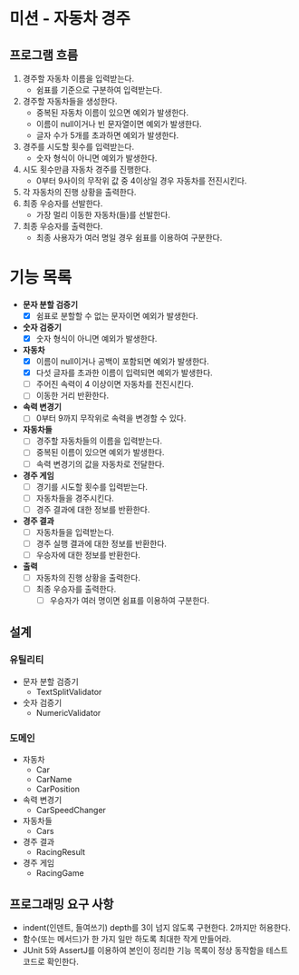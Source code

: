 # 미션 - 자동차 경주

## 프로그램 흐름

1. 경주할 자동차 이름을 입력받는다.
    - 쉼표를 기준으로 구분하여 입력받는다.
2. 경주할 자동차들을 생성한다.
    - 중복된 자동차 이름이 있으면 예외가 발생한다.
    - 이름이 null이거나 빈 문자열이면 예외가 발생한다.
    - 글자 수가 5개를 초과하면 예외가 발생한다.
3. 경주를 시도할 횟수를 입력받는다.
    - 숫자 형식이 아니면 예외가 발생한다.
4. 시도 횟수만큼 자동차 경주를 진행한다.
    - 0부터 9사이의 무작위 값 중 4이상일 경우 자동차를 전진시킨다.
5. 각 자동차의 진행 상황을 출력한다.
6. 최종 우승자를 선발한다.
    - 가장 멀리 이동한 자동차(들)를 선발한다.
7. 최종 우승자를 출력한다.
    - 최종 사용자가 여러 명일 경우 쉼표를 이용하여 구분한다.

# 기능 목록

- **문자 분할 검증기**
    - [X] 쉼표로 분할할 수 없는 문자이면 예외가 발생한다.

- **숫자 검증기**
    - [X] 숫자 형식이 아니면 예외가 발생한다.

- **자동차**
    - [X] 이름이 null이거나 공백이 포함되면 예외가 발생한다.
    - [X] 다섯 글자를 초과한 이름이 입력되면 예외가 발생한다.
    - [ ] 주어진 속력이 4 이상이면 자동차를 전진시킨다.
    - [ ] 이동한 거리 반환한다.

- **속력 변경기**
    - [ ] 0부터 9까지 무작위로 속력을 변경할 수 있다.

- **자동차들**
    - [ ] 경주할 자동차들의 이름을 입력받는다.
    - [ ] 중복된 이름이 있으면 예외가 발생한다.
    - [ ] 속력 변경기의 값을 자동차로 전달한다.

- **경주 게임**
    - [ ] 경기를 시도할 횟수를 입력받는다.
    - [ ] 자동차들을 경주시킨다.
    - [ ] 경주 결과에 대한 정보를 반환한다.

- **경주 결과**
    - [ ] 자동차들을 입력받는다.
    - [ ] 경주 실행 결과에 대한 정보를 반환한다.
    - [ ] 우승자에 대한 정보를 반환한다.

- **출력**
    - [ ] 자동차의 진행 상황을 출력한다.
    - [ ] 최종 우승자를 출력한다.
        - [ ] 우승자가 여러 명이면 쉼표를 이용하여 구분한다.

## 설계

### 유틸리티

- 문자 분할 검증기
    - TextSplitValidator
- 숫자 검증기
    - NumericValidator

### 도메인

- 자동차
    - Car
    - CarName
    - CarPosition
- 속력 변경기
    - CarSpeedChanger
- 자동차들
    - Cars
- 경주 결과
    - RacingResult
- 경주 게임
    - RacingGame

## 프로그래밍 요구 사항

- indent(인덴트, 들여쓰기) depth를 3이 넘지 않도록 구현한다. 2까지만 허용한다.
- 함수(또는 메서드)가 한 가지 일만 하도록 최대한 작게 만들어라.
- JUnit 5와 AssertJ를 이용하여 본인이 정리한 기능 목록이 정상 동작함을 테스트 코드로 확인한다.